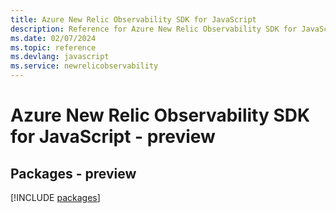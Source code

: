 ```yaml
---
title: Azure New Relic Observability SDK for JavaScript
description: Reference for Azure New Relic Observability SDK for JavaScript
ms.date: 02/07/2024
ms.topic: reference
ms.devlang: javascript
ms.service: newrelicobservability
---
```

# Azure New Relic Observability SDK for JavaScript - preview
## Packages - preview
[!INCLUDE [packages](new-relic-observability-index.md)]